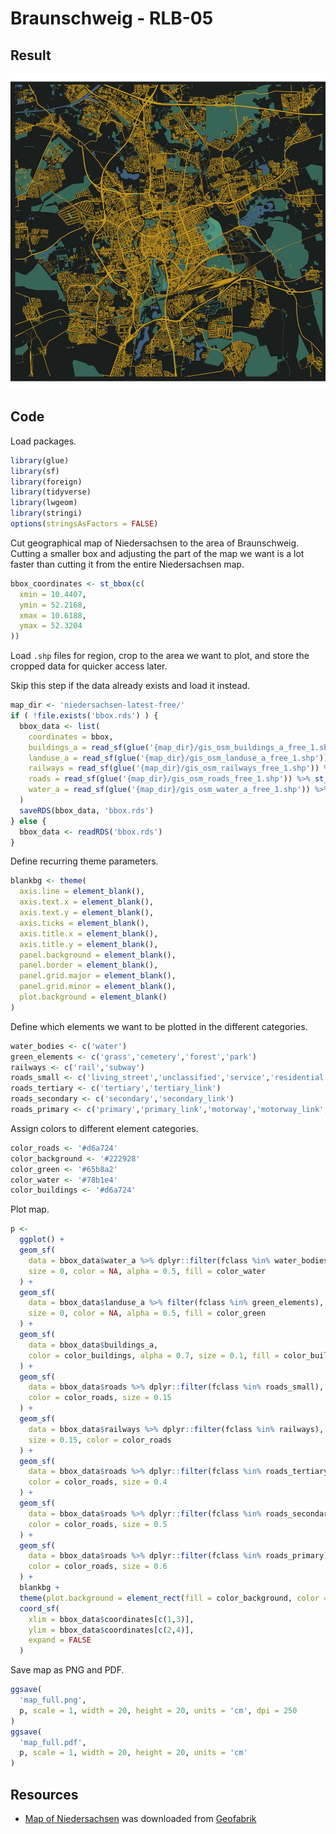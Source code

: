 Braunschweig - RLB-05
================

## Result

![Map](map_large.jpg)

## Code

Load packages.

``` r
library(glue)
library(sf)
library(foreign)
library(tidyverse)
library(lwgeom)
library(stringi)
options(stringsAsFactors = FALSE)
```

Cut geographical map of Niedersachsen to the area of Braunschweig.
Cutting a smaller box and adjusting the part of the map we want is a lot
faster than cutting it from the entire Niedersachsen map.

``` r
bbox_coordinates <- st_bbox(c(
  xmin = 10.4407,
  ymin = 52.2168,
  xmax = 10.6188,
  ymax = 52.3204
))
```

Load `.shp` files for region, crop to the area we want to plot, and
store the cropped data for quicker access later.

Skip this step if the data already exists and load it instead.

``` r
map_dir <- 'niedersachsen-latest-free/'
if ( !file.exists('bbox.rds') ) {
  bbox_data <- list(
    coordinates = bbox,
    buildings_a = read_sf(glue('{map_dir}/gis_osm_buildings_a_free_1.shp')) %>% st_crop(bbox_coordinates),
    landuse_a = read_sf(glue('{map_dir}/gis_osm_landuse_a_free_1.shp')) %>% st_crop(bbox_coordinates),
    railways = read_sf(glue('{map_dir}/gis_osm_railways_free_1.shp')) %>% st_crop(bbox_coordinates),
    roads = read_sf(glue('{map_dir}/gis_osm_roads_free_1.shp')) %>% st_crop(bbox_coordinates),
    water_a = read_sf(glue('{map_dir}/gis_osm_water_a_free_1.shp')) %>% st_crop(bbox_coordinates)
  )
  saveRDS(bbox_data, 'bbox.rds')
} else {
  bbox_data <- readRDS('bbox.rds')
}
```

Define recurring theme parameters.

``` r
blankbg <- theme(
  axis.line = element_blank(),
  axis.text.x = element_blank(),
  axis.text.y = element_blank(),
  axis.ticks = element_blank(),
  axis.title.x = element_blank(),
  axis.title.y = element_blank(),
  panel.background = element_blank(),
  panel.border = element_blank(),
  panel.grid.major = element_blank(),
  panel.grid.minor = element_blank(),
  plot.background = element_blank()
)
```

Define which elements we want to be plotted in the different categories.

``` r
water_bodies <- c('water')
green_elements <- c('grass','cemetery','forest','park')
railways <- c('rail','subway')
roads_small <- c('living_street','unclassified','service','residential')
roads_tertiary <- c('tertiary','tertiary_link')
roads_secondary <- c('secondary','secondary_link')
roads_primary <- c('primary','primary_link','motorway','motorway_link','trunk','trunk_link')
```

Assign colors to different element categories.

``` r
color_roads <- '#d6a724'
color_background <- '#222928'
color_green <- '#65b8a2'
color_water <- '#78b1e4'
color_buildings <- '#d6a724'
```

Plot map.

``` r
p <-
  ggplot() +
  geom_sf(
    data = bbox_data$water_a %>% dplyr::filter(fclass %in% water_bodies),
    size = 0, color = NA, alpha = 0.5, fill = color_water
  ) +
  geom_sf(
    data = bbox_data$landuse_a %>% filter(fclass %in% green_elements),
    size = 0, color = NA, alpha = 0.5, fill = color_green
  ) +
  geom_sf(
    data = bbox_data$buildings_a,
    color = color_buildings, alpha = 0.7, size = 0.1, fill = color_buildings
  ) +
  geom_sf(
    data = bbox_data$roads %>% dplyr::filter(fclass %in% roads_small),
    color = color_roads, size = 0.15
  ) +
  geom_sf(
    data = bbox_data$railways %>% dplyr::filter(fclass %in% railways),
    size = 0.15, color = color_roads
  ) +
  geom_sf(
    data = bbox_data$roads %>% dplyr::filter(fclass %in% roads_tertiary),
    color = color_roads, size = 0.4
  ) +
  geom_sf(
    data = bbox_data$roads %>% dplyr::filter(fclass %in% roads_secondary),
    color = color_roads, size = 0.5
  ) +
  geom_sf(
    data = bbox_data$roads %>% dplyr::filter(fclass %in% roads_primary),
    color = color_roads, size = 0.6
  ) +
  blankbg +
  theme(plot.background = element_rect(fill = color_background, color = NA)) +
  coord_sf(
    xlim = bbox_data$coordinates[c(1,3)],
    ylim = bbox_data$coordinates[c(2,4)],
    expand = FALSE
  )
```

Save map as PNG and PDF.

``` r
ggsave(
  'map_full.png',
  p, scale = 1, width = 20, height = 20, units = 'cm', dpi = 250
)
ggsave(
  'map_full.pdf',
  p, scale = 1, width = 20, height = 20, units = 'cm'
)
```

## Resources

-   [Map of
    Niedersachsen](http://download.geofabrik.de/europe/germany/niedersachsen.html)
    was downloaded from [Geofabrik](https://www.geofabrik.de)
